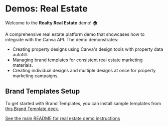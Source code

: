 # Demos: Real Estate

Welcome to the **Realty Real Estate** demo! 🏠

A comprehensive real estate platform demo that showcases how to integrate with the Canva API. The demo demonstrates:

- Creating property designs using Canva's design tools with property data autofill.
- Managing brand templates for consistent real estate marketing materials.
- Creating individual designs and multiple designs at once for property marketing campaigns.

## Brand Templates Setup

To get started with Brand Templates, you can install sample templates from [this Brand Template deck](https://www.canva.com/design/DAGGkcb61HQ/OJhMIQrmz2daIoxo8u3T2g/view).

[See the main README for real estate demo instructions](../../README.md#demos-real-estate)
